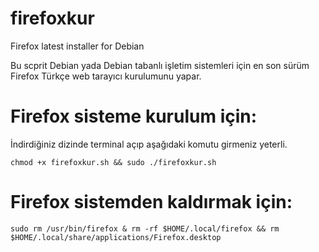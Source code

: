 # firefoxkur
Firefox latest installer for Debian

Bu scprit Debian yada Debian tabanlı işletim sistemleri için en son sürüm Firefox Türkçe web tarayıcı kurulumunu yapar.

# Firefox sisteme kurulum için: 
İndirdiğiniz dizinde terminal açıp aşağıdaki komutu girmeniz yeterli. 
```
chmod +x firefoxkur.sh && sudo ./firefoxkur.sh
```

# Firefox sistemden kaldırmak için:
```
sudo rm /usr/bin/firefox & rm -rf $HOME/.local/firefox && rm $HOME/.local/share/applications/Firefox.desktop
```
